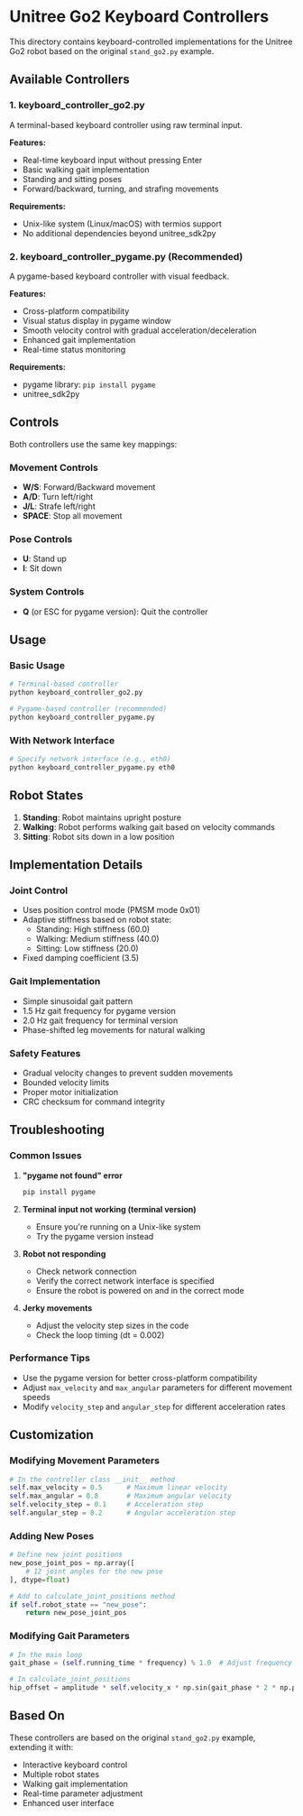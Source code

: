 # Unitree Go2 Keyboard Controllers

This directory contains keyboard-controlled implementations for the Unitree Go2 robot based on the original `stand_go2.py` example.

## Available Controllers

### 1. keyboard_controller_go2.py
A terminal-based keyboard controller using raw terminal input.

**Features:**
- Real-time keyboard input without pressing Enter
- Basic walking gait implementation
- Standing and sitting poses
- Forward/backward, turning, and strafing movements

**Requirements:**
- Unix-like system (Linux/macOS) with termios support
- No additional dependencies beyond unitree_sdk2py

### 2. keyboard_controller_pygame.py (Recommended)
A pygame-based keyboard controller with visual feedback.

**Features:**
- Cross-platform compatibility
- Visual status display in pygame window
- Smooth velocity control with gradual acceleration/deceleration
- Enhanced gait implementation
- Real-time status monitoring

**Requirements:**
- pygame library: `pip install pygame`
- unitree_sdk2py

## Controls

Both controllers use the same key mappings:

### Movement Controls
- **W/S**: Forward/Backward movement
- **A/D**: Turn left/right
- **J/L**: Strafe left/right
- **SPACE**: Stop all movement

### Pose Controls
- **U**: Stand up
- **I**: Sit down

### System Controls
- **Q** (or ESC for pygame version): Quit the controller

## Usage

### Basic Usage
```bash
# Terminal-based controller
python keyboard_controller_go2.py

# Pygame-based controller (recommended)
python keyboard_controller_pygame.py
```

### With Network Interface
```bash
# Specify network interface (e.g., eth0)
python keyboard_controller_pygame.py eth0
```

## Robot States

1. **Standing**: Robot maintains upright posture
2. **Walking**: Robot performs walking gait based on velocity commands
3. **Sitting**: Robot sits down in a low position

## Implementation Details

### Joint Control
- Uses position control mode (PMSM mode 0x01)
- Adaptive stiffness based on robot state:
  - Standing: High stiffness (60.0)
  - Walking: Medium stiffness (40.0)
  - Sitting: Low stiffness (20.0)
- Fixed damping coefficient (3.5)

### Gait Implementation
- Simple sinusoidal gait pattern
- 1.5 Hz gait frequency for pygame version
- 2.0 Hz gait frequency for terminal version
- Phase-shifted leg movements for natural walking

### Safety Features
- Gradual velocity changes to prevent sudden movements
- Bounded velocity limits
- Proper motor initialization
- CRC checksum for command integrity

## Troubleshooting

### Common Issues

1. **"pygame not found" error**
   ```bash
   pip install pygame
   ```

2. **Terminal input not working (terminal version)**
   - Ensure you're running on a Unix-like system
   - Try the pygame version instead

3. **Robot not responding**
   - Check network connection
   - Verify the correct network interface is specified
   - Ensure the robot is powered on and in the correct mode

4. **Jerky movements**
   - Adjust the velocity step sizes in the code
   - Check the loop timing (dt = 0.002)

### Performance Tips

- Use the pygame version for better cross-platform compatibility
- Adjust `max_velocity` and `max_angular` parameters for different movement speeds
- Modify `velocity_step` and `angular_step` for different acceleration rates

## Customization

### Modifying Movement Parameters
```python
# In the controller class __init__ method
self.max_velocity = 0.5      # Maximum linear velocity
self.max_angular = 0.8       # Maximum angular velocity
self.velocity_step = 0.1     # Acceleration step
self.angular_step = 0.2      # Angular acceleration step
```

### Adding New Poses
```python
# Define new joint positions
new_pose_joint_pos = np.array([
    # 12 joint angles for the new pose
], dtype=float)

# Add to calculate_joint_positions method
if self.robot_state == "new_pose":
    return new_pose_joint_pos
```

### Modifying Gait Parameters
```python
# In the main loop
gait_phase = (self.running_time * frequency) % 1.0  # Adjust frequency

# In calculate_joint_positions
hip_offset = amplitude * self.velocity_x * np.sin(gait_phase * 2 * np.pi)
```

## Based On

These controllers are based on the original `stand_go2.py` example, extending it with:
- Interactive keyboard control
- Multiple robot states
- Walking gait implementation
- Real-time parameter adjustment
- Enhanced user interface